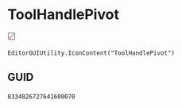 # ToolHandlePivot
![](/img/ToolHandlePivot.png)

``` CSharp
EditorGUIUtility.IconContent("ToolHandlePivot")
```
## GUID
```
8334826727641600070
```

